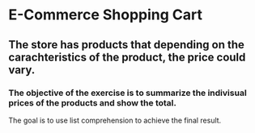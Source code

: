 # E-Commerce Shopping Cart

## The store has products that depending on the carachteristics of the product, the price could vary.

### The objective of the exercise is to summarize the indivisual prices of the products and show the total.

The goal is to use list comprehension to achieve the final result. 
